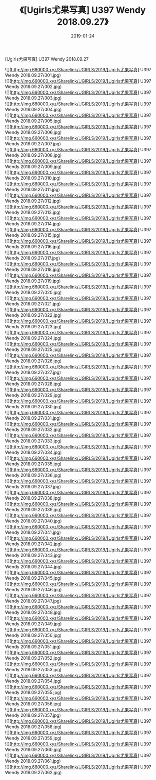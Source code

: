 ﻿---
layout: post
title:  《[Ugirls尤果写真] U397 Wendy 2018.09.27》
date:   2019-01-24
img: http://img.660000.xyz/Sharelink/UGIRLS/2019/[Ugirls尤果写真] U397 Wendy 2018.09.27/000.jpg
categories: [美女, 清纯, 唯美]
---

[Ugirls尤果写真] U397 Wendy 2018.09.27

 ![](http://img.660000.xyz/Sharelink/UGIRLS/2019/[Ugirls尤果写真] U397 Wendy 2018.09.27/001.jpg) <br>![](http://img.660000.xyz/Sharelink/UGIRLS/2019/[Ugirls尤果写真] U397 Wendy 2018.09.27/002.jpg) <br>![](http://img.660000.xyz/Sharelink/UGIRLS/2019/[Ugirls尤果写真] U397 Wendy 2018.09.27/003.jpg) <br>![](http://img.660000.xyz/Sharelink/UGIRLS/2019/[Ugirls尤果写真] U397 Wendy 2018.09.27/004.jpg) <br>![](http://img.660000.xyz/Sharelink/UGIRLS/2019/[Ugirls尤果写真] U397 Wendy 2018.09.27/005.jpg) <br>![](http://img.660000.xyz/Sharelink/UGIRLS/2019/[Ugirls尤果写真] U397 Wendy 2018.09.27/006.jpg) <br>![](http://img.660000.xyz/Sharelink/UGIRLS/2019/[Ugirls尤果写真] U397 Wendy 2018.09.27/007.jpg) <br>![](http://img.660000.xyz/Sharelink/UGIRLS/2019/[Ugirls尤果写真] U397 Wendy 2018.09.27/008.jpg) <br>![](http://img.660000.xyz/Sharelink/UGIRLS/2019/[Ugirls尤果写真] U397 Wendy 2018.09.27/009.jpg) <br>![](http://img.660000.xyz/Sharelink/UGIRLS/2019/[Ugirls尤果写真] U397 Wendy 2018.09.27/010.jpg) <br>![](http://img.660000.xyz/Sharelink/UGIRLS/2019/[Ugirls尤果写真] U397 Wendy 2018.09.27/011.jpg) <br>![](http://img.660000.xyz/Sharelink/UGIRLS/2019/[Ugirls尤果写真] U397 Wendy 2018.09.27/012.jpg) <br>![](http://img.660000.xyz/Sharelink/UGIRLS/2019/[Ugirls尤果写真] U397 Wendy 2018.09.27/013.jpg) <br>![](http://img.660000.xyz/Sharelink/UGIRLS/2019/[Ugirls尤果写真] U397 Wendy 2018.09.27/014.jpg) <br>![](http://img.660000.xyz/Sharelink/UGIRLS/2019/[Ugirls尤果写真] U397 Wendy 2018.09.27/015.jpg) <br>![](http://img.660000.xyz/Sharelink/UGIRLS/2019/[Ugirls尤果写真] U397 Wendy 2018.09.27/016.jpg) <br>![](http://img.660000.xyz/Sharelink/UGIRLS/2019/[Ugirls尤果写真] U397 Wendy 2018.09.27/017.jpg) <br>![](http://img.660000.xyz/Sharelink/UGIRLS/2019/[Ugirls尤果写真] U397 Wendy 2018.09.27/018.jpg) <br>![](http://img.660000.xyz/Sharelink/UGIRLS/2019/[Ugirls尤果写真] U397 Wendy 2018.09.27/019.jpg) <br>![](http://img.660000.xyz/Sharelink/UGIRLS/2019/[Ugirls尤果写真] U397 Wendy 2018.09.27/020.jpg) <br>![](http://img.660000.xyz/Sharelink/UGIRLS/2019/[Ugirls尤果写真] U397 Wendy 2018.09.27/021.jpg) <br>![](http://img.660000.xyz/Sharelink/UGIRLS/2019/[Ugirls尤果写真] U397 Wendy 2018.09.27/022.jpg) <br>![](http://img.660000.xyz/Sharelink/UGIRLS/2019/[Ugirls尤果写真] U397 Wendy 2018.09.27/023.jpg) <br>![](http://img.660000.xyz/Sharelink/UGIRLS/2019/[Ugirls尤果写真] U397 Wendy 2018.09.27/024.jpg) <br>![](http://img.660000.xyz/Sharelink/UGIRLS/2019/[Ugirls尤果写真] U397 Wendy 2018.09.27/025.jpg) <br>![](http://img.660000.xyz/Sharelink/UGIRLS/2019/[Ugirls尤果写真] U397 Wendy 2018.09.27/026.jpg) <br>![](http://img.660000.xyz/Sharelink/UGIRLS/2019/[Ugirls尤果写真] U397 Wendy 2018.09.27/027.jpg) <br>![](http://img.660000.xyz/Sharelink/UGIRLS/2019/[Ugirls尤果写真] U397 Wendy 2018.09.27/028.jpg) <br>![](http://img.660000.xyz/Sharelink/UGIRLS/2019/[Ugirls尤果写真] U397 Wendy 2018.09.27/029.jpg) <br>![](http://img.660000.xyz/Sharelink/UGIRLS/2019/[Ugirls尤果写真] U397 Wendy 2018.09.27/030.jpg) <br>![](http://img.660000.xyz/Sharelink/UGIRLS/2019/[Ugirls尤果写真] U397 Wendy 2018.09.27/031.jpg) <br>![](http://img.660000.xyz/Sharelink/UGIRLS/2019/[Ugirls尤果写真] U397 Wendy 2018.09.27/032.jpg) <br>![](http://img.660000.xyz/Sharelink/UGIRLS/2019/[Ugirls尤果写真] U397 Wendy 2018.09.27/033.jpg) <br>![](http://img.660000.xyz/Sharelink/UGIRLS/2019/[Ugirls尤果写真] U397 Wendy 2018.09.27/034.jpg) <br>![](http://img.660000.xyz/Sharelink/UGIRLS/2019/[Ugirls尤果写真] U397 Wendy 2018.09.27/035.jpg) <br>![](http://img.660000.xyz/Sharelink/UGIRLS/2019/[Ugirls尤果写真] U397 Wendy 2018.09.27/036.jpg) <br>![](http://img.660000.xyz/Sharelink/UGIRLS/2019/[Ugirls尤果写真] U397 Wendy 2018.09.27/037.jpg) <br>![](http://img.660000.xyz/Sharelink/UGIRLS/2019/[Ugirls尤果写真] U397 Wendy 2018.09.27/038.jpg) <br>![](http://img.660000.xyz/Sharelink/UGIRLS/2019/[Ugirls尤果写真] U397 Wendy 2018.09.27/039.jpg) <br>![](http://img.660000.xyz/Sharelink/UGIRLS/2019/[Ugirls尤果写真] U397 Wendy 2018.09.27/040.jpg) <br>![](http://img.660000.xyz/Sharelink/UGIRLS/2019/[Ugirls尤果写真] U397 Wendy 2018.09.27/041.jpg) <br>![](http://img.660000.xyz/Sharelink/UGIRLS/2019/[Ugirls尤果写真] U397 Wendy 2018.09.27/042.jpg) <br>![](http://img.660000.xyz/Sharelink/UGIRLS/2019/[Ugirls尤果写真] U397 Wendy 2018.09.27/043.jpg) <br>![](http://img.660000.xyz/Sharelink/UGIRLS/2019/[Ugirls尤果写真] U397 Wendy 2018.09.27/044.jpg) <br>![](http://img.660000.xyz/Sharelink/UGIRLS/2019/[Ugirls尤果写真] U397 Wendy 2018.09.27/045.jpg) <br>![](http://img.660000.xyz/Sharelink/UGIRLS/2019/[Ugirls尤果写真] U397 Wendy 2018.09.27/046.jpg) <br>![](http://img.660000.xyz/Sharelink/UGIRLS/2019/[Ugirls尤果写真] U397 Wendy 2018.09.27/047.jpg) <br>![](http://img.660000.xyz/Sharelink/UGIRLS/2019/[Ugirls尤果写真] U397 Wendy 2018.09.27/048.jpg) <br>![](http://img.660000.xyz/Sharelink/UGIRLS/2019/[Ugirls尤果写真] U397 Wendy 2018.09.27/049.jpg) <br>![](http://img.660000.xyz/Sharelink/UGIRLS/2019/[Ugirls尤果写真] U397 Wendy 2018.09.27/050.jpg) <br>![](http://img.660000.xyz/Sharelink/UGIRLS/2019/[Ugirls尤果写真] U397 Wendy 2018.09.27/051.jpg) <br>![](http://img.660000.xyz/Sharelink/UGIRLS/2019/[Ugirls尤果写真] U397 Wendy 2018.09.27/052.jpg) <br>![](http://img.660000.xyz/Sharelink/UGIRLS/2019/[Ugirls尤果写真] U397 Wendy 2018.09.27/053.jpg) <br>![](http://img.660000.xyz/Sharelink/UGIRLS/2019/[Ugirls尤果写真] U397 Wendy 2018.09.27/054.jpg) <br>![](http://img.660000.xyz/Sharelink/UGIRLS/2019/[Ugirls尤果写真] U397 Wendy 2018.09.27/055.jpg) <br>![](http://img.660000.xyz/Sharelink/UGIRLS/2019/[Ugirls尤果写真] U397 Wendy 2018.09.27/056.jpg) <br>![](http://img.660000.xyz/Sharelink/UGIRLS/2019/[Ugirls尤果写真] U397 Wendy 2018.09.27/057.jpg) <br>![](http://img.660000.xyz/Sharelink/UGIRLS/2019/[Ugirls尤果写真] U397 Wendy 2018.09.27/058.jpg) <br>![](http://img.660000.xyz/Sharelink/UGIRLS/2019/[Ugirls尤果写真] U397 Wendy 2018.09.27/059.jpg) <br>![](http://img.660000.xyz/Sharelink/UGIRLS/2019/[Ugirls尤果写真] U397 Wendy 2018.09.27/060.jpg) <br>![](http://img.660000.xyz/Sharelink/UGIRLS/2019/[Ugirls尤果写真] U397 Wendy 2018.09.27/061.jpg) <br>![](http://img.660000.xyz/Sharelink/UGIRLS/2019/[Ugirls尤果写真] U397 Wendy 2018.09.27/062.jpg) <br>